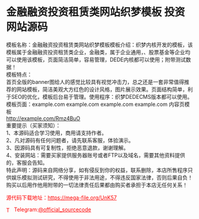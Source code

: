 # 金融融资投资租赁类网站织梦模板 投资网站源码

模板名称：金融融资投资租赁类网站织梦模板模板介绍：织梦内核开发的模板，该模板属于金融融资投资租赁类企业，金融类，属于企业通用，、股票基金等企业均可以使用该模板，页面简洁简单，容易管理，DEDE内核都可以使用；附带测试数据！<br>模板特点：<br>首页全版的banner图给人的感觉比较具有视觉冲击力，总之还是一套非常值得推荐的网站模板，简洁美观大方红色的设计风格，图片展示效果。页面结构简单，利于SEO的优化，模板后台易于管理。使用程序：织梦DEDECMS版本都可以使用。模板页面：example.com example.com example.com example.com 内容页模板<br>http://example.com/Rmz4BuO<br>重要提示（买家须知）：<br>1、本源码适合学习使用，商用请支持作者。<br>2、凡对源码有任何问题者，请先联系客服，体验演示。<br>3、因源码具有可复制性，拒绝恶意退款，谢谢理解。<br>4、安装网站：需要买家提供服务器账号或者FTP以及域名，需要其他资料提供的，客服会告知。<br>特此声明：源码来自网络分享，如有侵反到你的权益，联系删除，本店所售程序只供娱乐模拟测试研究，不得使用于非法用途，不得违反国家法律，否则后果自负！购买以后用作他用附带的一切法律责任后果都由购买者承担于本店无任何关系！<br>


<p style="color: red;">源代码下载地址：<a href="https://mega-file.org/UnK57" style="color: red;">https://mega-file.org/UnK57</a></p><p style="color: red;"><img src="https://cdn-icons-png.flaticon.com/512/2111/2111646.png" alt="Telegram Icon" style="width: 16px; vertical-align: middle; margin-right: 5px;">Telegram:<a href="https://t.me/official_sourcecode" style="color: red;">@official_sourcecode</a></p>